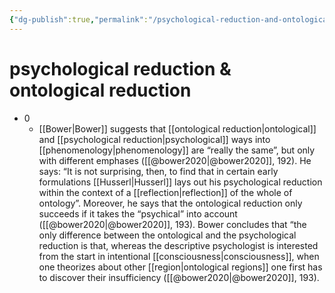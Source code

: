 ```yaml
---
{"dg-publish":true,"permalink":"/psychological-reduction-and-ontological-reduction/","dgHomeLink":false,"dgPassFrontmatter":false}
---
```


# psychological reduction & ontological reduction
- 0
	- [[Bower|Bower]] suggests that [[ontological reduction|ontological]] and [[psychological reduction|psychological]] ways into [[phenomenology|phenomenology]] are “really the same”, but only with different emphases ([[@bower2020|@bower2020]], 192). He says: “It is not surprising, then, to find that in certain early formulations [[Husserl|Husserl]] lays out his psychological reduction within the context of a [[reflection|reflection]] of the whole of ontology”. Moreover, he says that the ontological reduction only succeeds if it takes the “psychical” into account ([[@bower2020|@bower2020]], 193). Bower concludes that “the only difference between the ontological and the psychological reduction is that, whereas the descriptive psychologist is interested from the start in intentional [[consciousness|consciousness]], when one theorizes about other [[region|ontological regions]] one first has to discover their insufficiency ([[@bower2020|@bower2020]], 193).